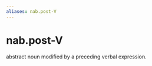```yaml
---
aliases: nab.post-V
---
```

# nab.post-V

abstract noun modified by a preceding verbal expression.
> 